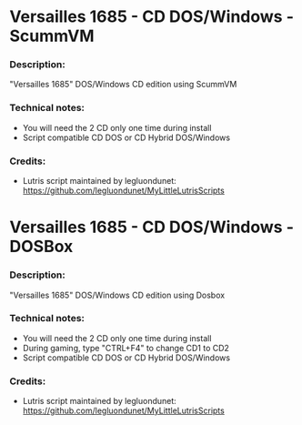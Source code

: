 # Versailles 1685 - CD DOS/Windows - ScummVM
### Description:
"Versailles 1685" DOS/Windows CD edition using ScummVM
### Technical notes:
- You will need the 2 CD only one time during install
- Script compatible CD DOS or CD Hybrid DOS/Windows
### Credits: 
- Lutris script maintained by legluondunet: https://github.com/legluondunet/MyLittleLutrisScripts

# Versailles 1685 - CD DOS/Windows - DOSBox
### Description:
"Versailles 1685" DOS/Windows CD edition using Dosbox
### Technical notes:
- You will need the 2 CD only one time during install
- During gaming, type "CTRL+F4" to change CD1 to CD2
- Script compatible CD DOS or CD Hybrid DOS/Windows
### Credits: 
- Lutris script maintained by legluondunet: https://github.com/legluondunet/MyLittleLutrisScripts
